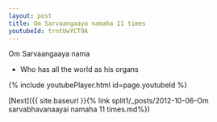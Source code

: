 ```yaml
---
layout: post
title: Om Sarvaangaaya namaha 11 times
youtubeId: trntUwYCT9A
---
```

 
 
Om Sarvaangaaya nama 
 
 -  Who has all the world as his organs 
 
  
 
  
 
 
 
 
 
 


{% include youtubePlayer.html id=page.youtubeId %}
 
[Next]({{ site.baseurl }}{% link  split1/_posts/2012-10-06-Om sarvabhavanaayai namaha 11 times.md%})
 
